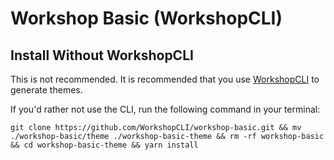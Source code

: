 # Workshop Basic (WorkshopCLI)

## Install Without WorkshopCLI

This is not recommended. It is recommended that you use [WorkshopCLI](https://github.com/WorkshopCLI/workshop-cli) to generate themes.

If you'd rather not use the CLI, run the following command in your terminal:

```
git clone https://github.com/WorkshopCLI/workshop-basic.git && mv ./workshop-basic/theme ./workshop-basic-theme && rm -rf workshop-basic && cd workshop-basic-theme && yarn install
```